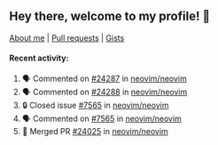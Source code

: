 ## Hey there, welcome to my profile! 👋

[About me](https://seandewar.github.io/)
 | [Pull requests](https://github.com/search?p=1&q=author%3Aseandewar+is%3Apr)
 | [Gists](https://gist.github.com/seandewar)

#### Recent activity:

<!--START_SECTION:activity-->
1. 🗣 Commented on [#24287](https://github.com/neovim/neovim/issues/24287) in [neovim/neovim](https://github.com/neovim/neovim)
2. 🗣 Commented on [#24288](https://github.com/neovim/neovim/issues/24288) in [neovim/neovim](https://github.com/neovim/neovim)
3. 🔒 Closed issue [#7565](https://github.com/neovim/neovim/issues/7565) in [neovim/neovim](https://github.com/neovim/neovim)
4. 🗣 Commented on [#7565](https://github.com/neovim/neovim/issues/7565) in [neovim/neovim](https://github.com/neovim/neovim)
5. 🎉 Merged PR [#24025](https://github.com/neovim/neovim/pull/24025) in [neovim/neovim](https://github.com/neovim/neovim)
<!--END_SECTION:activity-->
